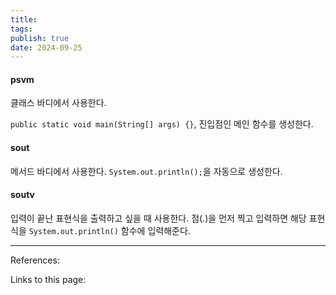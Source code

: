 ```yaml
---
title: 
tags: 
publish: true
date: 2024-09-25
---
```


#### psvm

클래스 바디에서 사용한다.

`public static void main(String[] args) {}`, 진입점인 메인 함수를 생성한다.

#### sout
메서드 바디에서 사용한다. `System.out.println();`을 자동으로 생성한다.

#### soutv

입력이 끝난 표현식을 출력하고 싶을 때 사용한다.  점(.)을 먼저 찍고 입력하면 해당 표현식을 `System.out.println()` 함수에 입력해준다.

---
References: 

Links to this page: 